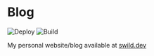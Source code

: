 # Blog

![Deploy](https://github.com/SebasWild/blog/workflows/Deploy/badge.svg) ![Build](https://github.com/SebasWild/blog/workflows/Build/badge.svg)

My personal website/blog available at [swild.dev](https://swild.dev)
